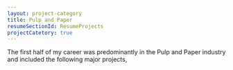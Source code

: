 ```yaml
---
layout: project-category
title: Pulp and Paper
resumeSectionId: ResumeProjects
projectCatetory: true
---
```


The first half of my career was predominantly in the Pulp and Paper industry and
included the following major projects,

